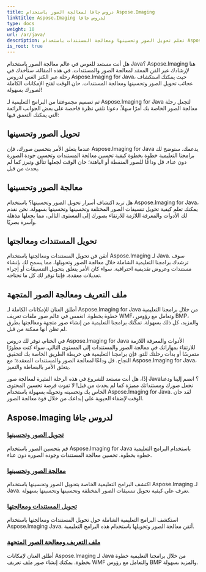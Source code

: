 ```yaml
---
title: دروس جافا لمعالجة الصور باستخدام Aspose.Imaging
linktitle: Aspose.Imaging لدروس جافا
type: docs
weight: 10
url: /ar/java/
description: تعلم تحويل الصور وتحسينها ومعالجة المستندات باستخدام Aspose.Imaging لـ Java. قم بتحسين الصور دون عناء من خلال برامجنا التعليمية.
is_root: true
---
```


هل أنت مستعد للغوص في عالم معالجة الصور باستخدام Java؟ Aspose.Imaging هنا لإرشادك عبر الفن المعقد لمعالجة الصور والمستندات. في هذه المقالة، سنأخذك في رحلة عبر الكنز الغني لدروس Aspose.Imaging for Java، حيث يمكنك استكشاف عجائب تحويل الصور وتحسينها ومعالجة المستندات. حان الوقت لفتح الإمكانات الكاملة لصورك بسهولة!

تم تصميم مجموعتنا من البرامج التعليمية لـ Aspose.Imaging for Java لتجعل رحلة معالجة الصور الخاصة بك أمرًا سهلاً. دعونا نلقي نظرة فاحصة على بعض الجوانب الرائعة التي يمكنك التعمق فيها:

## تحويل الصور وتحسينها

عندما يتعلق الأمر بتحسين صورك، فإن Aspose.Imaging for Java يدعمك. ستوضح لك برامجنا التعليمية خطوة بخطوة كيفية تحسين معالجة المستندات وتحسين جودة الصورة دون عناء. قل وداعًا للصور المنقطة أو الباهتة؛ حان الوقت لجعلها تتألق وتبرز كما لم يحدث من قبل.

## معالجة الصور وتحسينها

هل تريد اكتشاف أسرار تحويل الصور وتحسينها؟ باستخدام Aspose.Imaging for Java، يمكنك تعلم كيفية تحويل تنسيقات الصور المختلفة وتحسينها وتحسينها بسهولة. نحن نقدم لك الأدوات والمعرفة اللازمة للارتقاء بصورك إلى المستوى التالي، مما يجعلها مذهلة وآسرة بصريًا.

## تحويل المستندات ومعالجتها

أتقن فن تحويل المستندات ومعالجتها باستخدام Aspose.Imaging لـ Java. سوف ترشدك برامجنا التعليمية الشاملة خلال معالجة الصور وتحويلها، مما يسمح لك بإنشاء مستندات وعروض تقديمية احترافية. سواء كان الأمر يتعلق بتحويل التنسيقات أو إجراء تعديلات معقدة، فإننا نوفر لك كل ما تحتاجه.

## ملف التعريف ومعالجة الصور المتجهة

أطلق العنان للإمكانات الكاملة لـ Aspose.Imaging for Java من خلال برامجنا التعليمية خطوة بخطوة. انغمس في عالم صور ملفات تعريف WMF، وتعامل مع رؤوس BMP، والمزيد، كل ذلك بسهولة. تمكّنك برامجنا التعليمية من إنشاء صور متجهة ومعالجتها بطرق لم تظن أنها ممكنة من قبل.

في الختام، توفر لك دروس Aspose.Imaging for Java الأدوات والمعرفة اللازمة للارتقاء بمهاراتك في معالجة الصور والمستندات إلى المستوى التالي. سواء كنت مطورًا متمرسًا أو بدأت رحلتك للتو، فإن برامجنا التعليمية هي خريطة الطريق الخاصة بك لتحقيق النجاح. قل وداعًا لمعالجة الصور والمستندات المعقدة؛ مع Aspose.Imaging for Java، يتعلق الأمر بالبساطة والتميز.

إذًا، هل أنت مستعد للشروع في هذه الرحلة المثيرة لمعالجة صور Java؟ انضم إلينا ودعنا نجعل صورك ومستنداتك مميزة كما لم يحدث من قبل! لا تفوت فرصة تحسين المحتوى الخاص بك وتحسينه وتحويله بسهولة باستخدام Aspose.Imaging for Java. لقد حان الوقت لإضفاء الحيوية على إبداعك من خلال قوة معالجة الصور.

## Aspose.Imaging لدروس جافا
### [تحويل الصور وتحسينها](./image-conversion-and-optimization/)
قم بتحسين الصور باستخدام Aspose.Imaging for Java باستخدام البرامج التعليمية خطوة بخطوة. تحسين معالجة المستندات وجودة الصورة دون عناء.
### [معالجة الصور وتحسينها](./image-processing-and-enhancement/)
اكتشف البرامج التعليمية الخاصة بتحويل الصور وتحسينها باستخدام Aspose.Imaging لـ Java. تعرف على كيفية تحويل تنسيقات الصور المختلفة وتحسينها وتحسينها بسهولة.
### [تحويل المستندات ومعالجتها](./document-conversion-and-processing/)
استكشف البرامج التعليمية الشاملة حول تحويل المستندات ومعالجتها باستخدام Aspose.Imaging Java. أتقن معالجة الصور وتحويلها باستخدام هذه البرامج التعليمية.
### [ملف التعريف ومعالجة الصور المتجهة](./metafile-and-vector-image-handling/)
أطلق العنان لإمكانات Aspose.Imaging لـ Java من خلال برامجنا التعليمية خطوة بخطوة. يمكنك إنشاء صور ملف تعريف WMF والتعامل مع رؤوس BMP والمزيد بسهولة.